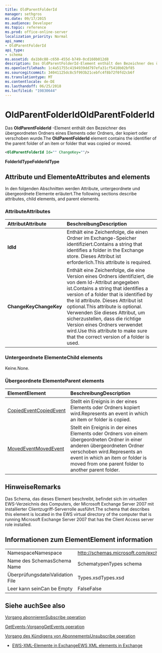 ```yaml
---
title: OldParentFolderId
manager: sethgros
ms.date: 09/17/2015
ms.audience: Developer
ms.topic: reference
ms.prod: office-online-server
localization_priority: Normal
api_name:
- OldParentFolderId
api_type:
- schema
ms.assetid: da1b8c88-c650-455d-b749-0cd160b012d8
description: Das OldParentFolderId-Element enthält den Bezeichner des übergeordneten Ordners eines Elements oder Ordners, der kopiert oder verschoben wurde.
ms.openlocfilehash: 1c4a51755c4194939dd797efa31cf5410b02bf85
ms.sourcegitcommit: 34041125dc8c5f993b21cebfc4f8b72f0fd2cb6f
ms.translationtype: MT
ms.contentlocale: de-DE
ms.lasthandoff: 06/25/2018
ms.locfileid: "19830644"
---
```

# <a name="oldparentfolderid"></a><span data-ttu-id="1419d-103">OldParentFolderId</span><span class="sxs-lookup"><span data-stu-id="1419d-103">OldParentFolderId</span></span>

<span data-ttu-id="1419d-104">Das **OldParentFolderId** -Element enthält den Bezeichner des übergeordneten Ordners eines Elements oder Ordners, der kopiert oder verschoben wurde.</span><span class="sxs-lookup"><span data-stu-id="1419d-104">The **OldParentFolderId** element contains the identifier of the parent folder of an item or folder that was copied or moved.</span></span> 
  
```xml
<OldParentFolderId Id="" ChangeKey=""/>
```

 <span data-ttu-id="1419d-105">**FolderIdType**</span><span class="sxs-lookup"><span data-stu-id="1419d-105">**FolderIdType**</span></span>
## <a name="attributes-and-elements"></a><span data-ttu-id="1419d-106">Attribute und Elemente</span><span class="sxs-lookup"><span data-stu-id="1419d-106">Attributes and elements</span></span>

<span data-ttu-id="1419d-107">In den folgenden Abschnitten werden Attribute, untergeordnete und übergeordnete Elemente erläutert.</span><span class="sxs-lookup"><span data-stu-id="1419d-107">The following sections describe attributes, child elements, and parent elements.</span></span>
  
### <a name="attributes"></a><span data-ttu-id="1419d-108">Attribute</span><span class="sxs-lookup"><span data-stu-id="1419d-108">Attributes</span></span>

|<span data-ttu-id="1419d-109">**Attribut**</span><span class="sxs-lookup"><span data-stu-id="1419d-109">**Attribute**</span></span>|<span data-ttu-id="1419d-110">**Beschreibung**</span><span class="sxs-lookup"><span data-stu-id="1419d-110">**Description**</span></span>|
|:-----|:-----|
|<span data-ttu-id="1419d-111">**Id**</span><span class="sxs-lookup"><span data-stu-id="1419d-111">**Id**</span></span> <br/> |<span data-ttu-id="1419d-112">Enthält eine Zeichenfolge, die einen Ordner im Exchange-Speicher identifiziert.</span><span class="sxs-lookup"><span data-stu-id="1419d-112">Contains a string that identifies a folder in the Exchange store.</span></span> <span data-ttu-id="1419d-113">Dieses Attribut ist erforderlich.</span><span class="sxs-lookup"><span data-stu-id="1419d-113">This attribute is required.</span></span>  <br/> |
|<span data-ttu-id="1419d-114">**ChangeKey**</span><span class="sxs-lookup"><span data-stu-id="1419d-114">**ChangeKey**</span></span> <br/> |<span data-ttu-id="1419d-115">Enthält eine Zeichenfolge, die eine Version eines Ordners identifiziert, die von dem Id-Attribut angegeben ist.</span><span class="sxs-lookup"><span data-stu-id="1419d-115">Contains a string that identifies a version of a folder that is identified by the Id attribute.</span></span> <span data-ttu-id="1419d-116">Dieses Attribut ist optional.</span><span class="sxs-lookup"><span data-stu-id="1419d-116">This attribute is optional.</span></span> <span data-ttu-id="1419d-117">Verwenden Sie dieses Attribut, um sicherzustellen, dass die richtige Version eines Ordners verwendet wird.</span><span class="sxs-lookup"><span data-stu-id="1419d-117">Use this attribute to make sure that the correct version of a folder is used.</span></span>  <br/> |
   
### <a name="child-elements"></a><span data-ttu-id="1419d-118">Untergeordnete Elemente</span><span class="sxs-lookup"><span data-stu-id="1419d-118">Child elements</span></span>

<span data-ttu-id="1419d-119">Keine.</span><span class="sxs-lookup"><span data-stu-id="1419d-119">None.</span></span>
  
### <a name="parent-elements"></a><span data-ttu-id="1419d-120">Übergeordnete Elemente</span><span class="sxs-lookup"><span data-stu-id="1419d-120">Parent elements</span></span>

|<span data-ttu-id="1419d-121">**Element**</span><span class="sxs-lookup"><span data-stu-id="1419d-121">**Element**</span></span>|<span data-ttu-id="1419d-122">**Beschreibung**</span><span class="sxs-lookup"><span data-stu-id="1419d-122">**Description**</span></span>|
|:-----|:-----|
|[<span data-ttu-id="1419d-123">CopiedEvent</span><span class="sxs-lookup"><span data-stu-id="1419d-123">CopiedEvent</span></span>](copiedevent.md) <br/> |<span data-ttu-id="1419d-124">Stellt ein Ereignis in der eines Elements oder Ordners kopiert wird.</span><span class="sxs-lookup"><span data-stu-id="1419d-124">Represents an event in which an item or folder is copied.</span></span>  <br/> |
|[<span data-ttu-id="1419d-125">MovedEvent</span><span class="sxs-lookup"><span data-stu-id="1419d-125">MovedEvent</span></span>](movedevent.md) <br/> |<span data-ttu-id="1419d-126">Stellt ein Ereignis in der eines Elements oder Ordners von einem übergeordneten Ordner in einer anderen übergeordneten Ordner verschoben wird.</span><span class="sxs-lookup"><span data-stu-id="1419d-126">Represents an event in which an item or folder is moved from one parent folder to another parent folder.</span></span>  <br/> |
   
## <a name="remarks"></a><span data-ttu-id="1419d-127">Hinweise</span><span class="sxs-lookup"><span data-stu-id="1419d-127">Remarks</span></span>

<span data-ttu-id="1419d-128">Das Schema, das dieses Element beschreibt, befindet sich im virtuellen EWS-Verzeichnis des Computers, der Microsoft Exchange Server 2007 mit installierter Clientzugriff-Serverrolle ausführt.</span><span class="sxs-lookup"><span data-stu-id="1419d-128">The schema that describes this element is located in the EWS virtual directory of the computer that is running Microsoft Exchange Server 2007 that has the Client Access server role installed.</span></span>
  
## <a name="element-information"></a><span data-ttu-id="1419d-129">Informationen zum Element</span><span class="sxs-lookup"><span data-stu-id="1419d-129">Element information</span></span>

|||
|:-----|:-----|
|<span data-ttu-id="1419d-130">Namespace</span><span class="sxs-lookup"><span data-stu-id="1419d-130">Namespace</span></span>  <br/> |http://schemas.microsoft.com/exchange/services/2006/types  <br/> |
|<span data-ttu-id="1419d-131">Name des Schemas</span><span class="sxs-lookup"><span data-stu-id="1419d-131">Schema Name</span></span>  <br/> |<span data-ttu-id="1419d-132">Schematypen</span><span class="sxs-lookup"><span data-stu-id="1419d-132">Types schema</span></span>  <br/> |
|<span data-ttu-id="1419d-133">Überprüfungsdatei</span><span class="sxs-lookup"><span data-stu-id="1419d-133">Validation File</span></span>  <br/> |<span data-ttu-id="1419d-134">Types.xsd</span><span class="sxs-lookup"><span data-stu-id="1419d-134">Types.xsd</span></span>  <br/> |
|<span data-ttu-id="1419d-135">Leer kann sein</span><span class="sxs-lookup"><span data-stu-id="1419d-135">Can be Empty</span></span>  <br/> |<span data-ttu-id="1419d-136">False</span><span class="sxs-lookup"><span data-stu-id="1419d-136">False</span></span>  <br/> |
   
## <a name="see-also"></a><span data-ttu-id="1419d-137">Siehe auch</span><span class="sxs-lookup"><span data-stu-id="1419d-137">See also</span></span>



[<span data-ttu-id="1419d-138">Vorgang abonnieren</span><span class="sxs-lookup"><span data-stu-id="1419d-138">Subscribe operation</span></span>](subscribe-operation.md)
  
[<span data-ttu-id="1419d-139">GetEvents-Vorgang</span><span class="sxs-lookup"><span data-stu-id="1419d-139">GetEvents operation</span></span>](getevents-operation.md)
  
[<span data-ttu-id="1419d-140">Vorgang des Kündigens von Abonnements</span><span class="sxs-lookup"><span data-stu-id="1419d-140">Unsubscribe operation</span></span>](unsubscribe-operation.md)


- [<span data-ttu-id="1419d-141">EWS-XML-Elemente in Exchange</span><span class="sxs-lookup"><span data-stu-id="1419d-141">EWS XML elements in Exchange</span></span>](ews-xml-elements-in-exchange.md)

